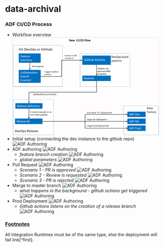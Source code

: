 # data-archival

### ADF CI/CD Process

+ Workflow overview
  ![ADF github connection](https://github.com/calebu/adf_cicd/blob/main/documentation/workflow.png)
+ Initial setup (connecting the dev instance to the github repo)
  ![ADF Authoring](https://github.com/pointclickcare/data-archival/blob/main/documentation/adf-authoring.png)
+ ADF authoring
  ![ADF Authoring](https://github.com/pointclickcare/data-archival/blob/main/documentation/adf-authoring.png)
  - *feature branch creation*
  ![ADF Authoring](https://github.com/pointclickcare/data-archival/blob/main/documentation/adf-authoring.png)
  - *global parameters*
  ![ADF Authoring](https://github.com/pointclickcare/data-archival/blob/main/documentation/adf-authoring.png)
+ Pull Request
  ![ADF Authoring](https://github.com/pointclickcare/data-archival/blob/main/documentation/adf-authoring.png)
  - *Scenario 1 - PR is approved*
  ![ADF Authoring](https://github.com/pointclickcare/data-archival/blob/main/documentation/adf-authoring.png)
  - *Scenario 2 - Review is requested*
  ![ADF Authoring](https://github.com/pointclickcare/data-archival/blob/main/documentation/adf-authoring.png)
  - *Scenario 3 - PR is rejected*
  ![ADF Authoring](https://github.com/pointclickcare/data-archival/blob/main/documentation/adf-authoring.png)
+ Merge to master branch
  ![ADF Authoring](https://github.com/pointclickcare/data-archival/blob/main/documentation/adf-authoring.png)
  - *what happens in the background - github actions get triggered*
  ![ADF Authoring](https://github.com/pointclickcare/data-archival/blob/main/documentation/adf-authoring.png)
+ Prod Deployment
  ![ADF Authoring](https://github.com/pointclickcare/data-archival/blob/main/documentation/adf-authoring.png)
  - *Github actions listens on the creation of a release branch*
  ![ADF Authoring](https://github.com/pointclickcare/data-archival/blob/main/documentation/adf-authoring.png)


### [Footnotes](https://github.com/pointclickcare/data-archival/)

All Integration Runtimes must be of the same type, else the deployment will fail link[^first].